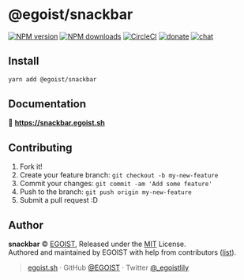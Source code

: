 # @egoist/snackbar

[![NPM version](https://badgen.net/npm/v/@egoist/snackbar)](https://npmjs.com/package/@egoist/snackbar) [![NPM downloads](https://badgen.net/npm/dm/@egoist/snackbar)](https://npmjs.com/package/@egoist/snackbar) [![CircleCI](https://badgen.net/circleci/github/egoist/snackbar/master)](https://circleci.com/gh/egoist/snackbar/tree/master) [![donate](https://badgen.net/badge/support%20me/donate/ff69b4)](https://patreon.com/egoist) [![chat](https://badgen.net/badge/chat%20on/discord/7289DA)](https://chat.egoist.moe)

## Install

```bash
yarn add @egoist/snackbar
```

## Documentation

📝 **https://snackbar.egoist.sh**

## Contributing

1. Fork it!
2. Create your feature branch: `git checkout -b my-new-feature`
3. Commit your changes: `git commit -am 'Add some feature'`
4. Push to the branch: `git push origin my-new-feature`
5. Submit a pull request :D

## Author

**snackbar** © [EGOIST](https://github.com/egoist), Released under the [MIT](./LICENSE) License.<br>
Authored and maintained by EGOIST with help from contributors ([list](https://github.com/egoist/snackbar/contributors)).

> [egoist.sh](https://egoist.sh) · GitHub [@EGOIST](https://github.com/egoist) · Twitter [@\_egoistlily](https://twitter.com/_egoistlily)
